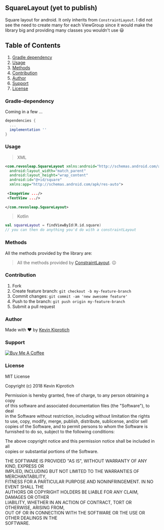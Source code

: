 ## SquareLayout (yet to publish)
Square layout for android. 
It only inherits from `ConstraintLayout`.
I did not see the need to create many for each ViewGroup since it would make the library big and providing many classes you wouldn't use :smiley:
## Table of Contents
1. [Gradle dependency](#gradle-dependency)
2. [Usage](#usage)
3. [Methods](#methods)
4. [Contribution](#contribution)
5. [Author](#author)
6. [Support](#support)
7. [License](#license)

<h3 id="gradle-dependency">Gradle-dependency</h3>
Coming in a few ...

```gradle
dependencies {
  ...
  implementation ''
}
```
<h3 id="usage">Usage</h3>

>XML
```xml
<com.revosleap.SquareLayout xmlns:android="http://schemas.android.com/apk/res/android"  
  android:layout_width="match_parent"  
  android:layout_height="wrap_content"   
  android:id="@+id/square"
  xmlns:app="http://schemas.android.com/apk/res-auto">  
  
 <ImageView .../>
 <TextView .../>  
  
</com.revosleap.SquareLayout>
```

>Kotlin
```kotlin 
val squareLayout = findViewById(R.id.square)
// you can then do anything you'd do with a constraintLayout
```


<h3 id="methods">Methods</h3>

All the methods provided by the library are:
> All the methods provided by [ConstraintLayout](https://developer.android.com/reference/android/support/constraint/ConstraintLayout). :wink:

<h3 id="contribution">Contribution</h3>

1.  Fork
2.  Create feature branch:  `git checkout -b my-feature-branch`
3.  Commit changes:  `git commit -am 'new awesome feature'`
4.  Push to the branch:  `git push origin my-feature-branch`
5.  Submit a pull request 

<h3 id="author">Author</h3>

Made with :heart: by [Kevin Kiprotich](kevinkip.rf.gd)

<h3 id="support">Support</h3>

<a href="https://www.buymeacoffee.com/CHFudJf9j" target="_blank"><img src="https://www.buymeacoffee.com/assets/img/custom_images/purple_img.png" alt="Buy Me A Coffee" style="height: auto !important;width: auto !important;" ></a>

<h3 id="license"> License</h3>

MIT License  
  
Copyright (c) 2018 Kevin Kiprotich  
  
Permission is hereby granted, free of charge, to any person obtaining a copy  
of this software and associated documentation files (the "Software"), to deal  
in the Software without restriction, including without limitation the rights  
to use, copy, modify, merge, publish, distribute, sublicense, and/or sell  
copies of the Software, and to permit persons to whom the Software is  
furnished to do so, subject to the following conditions:  
  
The above copyright notice and this permission notice shall be included in all  
copies or substantial portions of the Software.  
  
THE SOFTWARE IS PROVIDED "AS IS", WITHOUT WARRANTY OF ANY KIND, EXPRESS OR  
IMPLIED, INCLUDING BUT NOT LIMITED TO THE WARRANTIES OF MERCHANTABILITY,  
FITNESS FOR A PARTICULAR PURPOSE AND NONINFRINGEMENT. IN NO EVENT SHALL THE  
AUTHORS OR COPYRIGHT HOLDERS BE LIABLE FOR ANY CLAIM, DAMAGES OR OTHER  
LIABILITY, WHETHER IN AN ACTION OF CONTRACT, TORT OR OTHERWISE, ARISING FROM,  
OUT OF OR IN CONNECTION WITH THE SOFTWARE OR THE USE OR OTHER DEALINGS IN THE  
SOFTWARE.